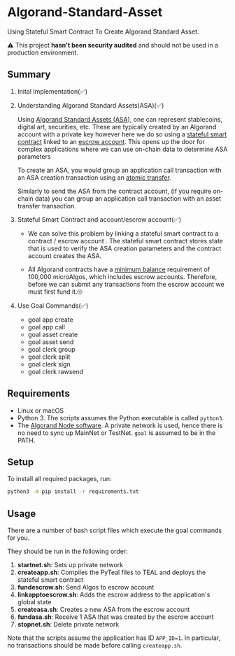# Algorand-Standard-Asset

Using Stateful Smart Contract To Create Algorand Standard Asset.

⚠️ This project **hasn't been security audited** and should not be used in a production environment.

## Summary
1. Inital Implementation(✅)
2. Understanding Algorand Standard Assets(ASA)(✅)

    Using [Algorand Standard Assets (ASA)](https://developer.algorand.org/docs/get-details/asa/), one can represent stablecoins, digital art, securities, etc. These are typically created by an Algorand account with a private key however here we do so using a [stateful smart contract](https://developer.algorand.org/docs/get-details/dapps/smart-contracts/apps/) linked to an [escrow account](https://developer.algorand.org/docs/get-details/dapps/smart-contracts/smartsigs/modes/#contract-account). This opens up the door for complex applications where we can use on-chain data to determine ASA parameters
    
    To create an ASA, you would group an application call transaction with an ASA creation transaction using an [atomic transfer](https://developer.algorand.org/docs/get-details/atomic_transfers/).

    Similarly to send the ASA from the contract account, (if you require on-chain data) you can group an application call transaction with an asset transfer transaction.
  
3. Stateful Smart Contract and account/escrow account(✅)

    - We can solve this problem by linking a stateful smart contract to a contract / escrow account . The stateful smart contract stores state that is used to verify the ASA creation parameters and the contract account creates the ASA.

    - All Algorand contracts have a [minimum balance](https://developer.algorand.org/docs/get-details/accounts/#minimum-balance) requirement of 100,000 microAlgos, which includes escrow accounts. Therefore, before we can submit any transactions from the escrow account we must first fund it.🙄
  
4. Use Goal Commands(✅)
    - goal app create
    - goal app call
    - goal asset create
    - goal asset send
    - goal clerk group
    - goal clerk split
    - goal clerk sign
    - goal clerk rawsend
    
## Requirements

* Linux or macOS
* Python 3. The scripts assumes the Python executable is called `python3`.
* The [Algorand Node software](https://developer.algorand.org/docs/run-a-node/setup/install/). A private network is used, hence there is no need to sync up MainNet or TestNet. `goal` is assumed to be in the PATH.

## Setup

To install all required packages, run: 
```bash
python3 -m pip install -r requirements.txt
```

## Usage

There are a number of bash script files which execute the goal commands for you.

They should be run in the following order:
1. **startnet.sh**: Sets up private network
2. **createapp.sh**: Compiles the PyTeal files to TEAL and deploys the stateful smart contract 
3. **fundescrow.sh**: Send Algos to escrow account
4. **linkapptoescrow.sh**: Adds the escrow address to the application's global state
5. **createasa.sh**: Creates a new ASA from the escrow account
6. **fundasa.sh**: Receive 1 ASA that was created by the escrow account
7. **stopnet.sh**: Delete private network

Note that the scripts assume the application has ID `APP_ID=1`.
In particular, no transactions should be made before calling `createapp.sh`.


